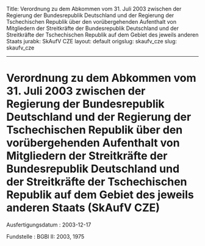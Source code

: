 Title: Verordnung zu dem Abkommen vom 31. Juli 2003 zwischen der Regierung der Bundesrepublik
  Deutschland und der Regierung der Tschechischen Republik über den vorübergehenden
  Aufenthalt von Mitgliedern der Streitkräfte der Bundesrepublik Deutschland und der
  Streitkräfte der Tschechischen Republik auf dem Gebiet des jeweils anderen Staats
jurabk: SkAufV CZE
layout: default
origslug: skaufv_cze
slug: skaufv_cze

---

# Verordnung zu dem Abkommen vom 31. Juli 2003 zwischen der Regierung der Bundesrepublik Deutschland und der Regierung der Tschechischen Republik über den vorübergehenden Aufenthalt von Mitgliedern der Streitkräfte der Bundesrepublik Deutschland und der Streitkräfte der Tschechischen Republik auf dem Gebiet des jeweils anderen Staats (SkAufV CZE)

Ausfertigungsdatum
:   2003-12-17

Fundstelle
:   BGBl II: 2003, 1975

